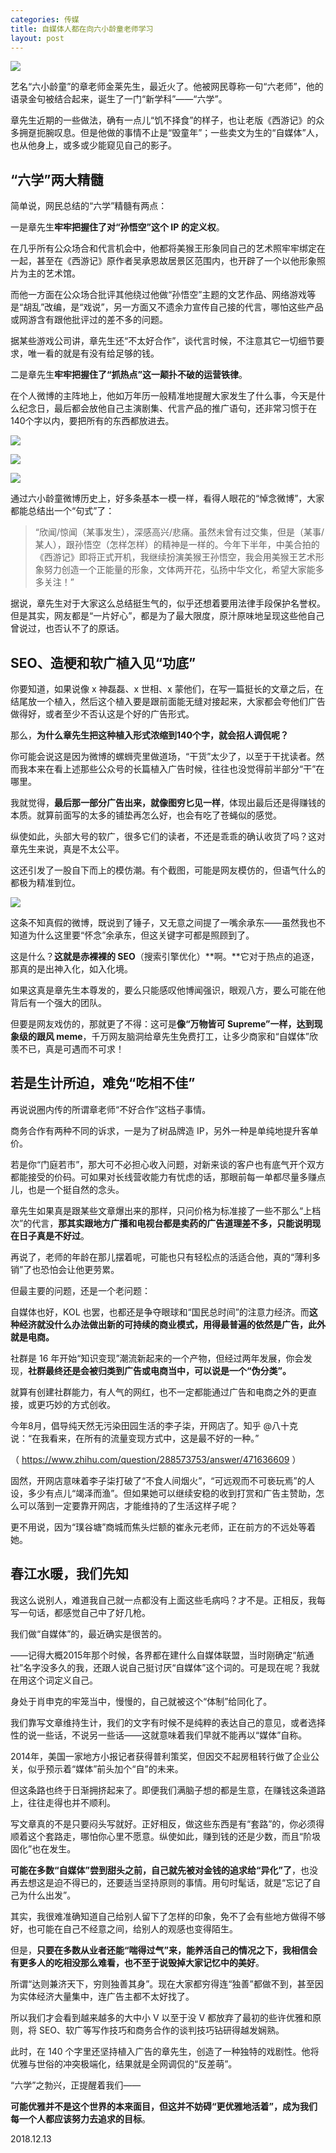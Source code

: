 ```yaml
---
categories: 传媒
title: 自媒体人都在向六小龄童老师学习
layout: post
---
```


![](https://ws1.sinaimg.cn/large/4b91f9d5ly1fy57skhj4yj20jg0b4dg0.jpg)

艺名“六小龄童”的章老师金莱先生，最近火了。他被网民尊称一句“六老师”，他的语录金句被结合起来，诞生了一门“新学科”——“六学”。

章先生近期的一些做法，确有一点儿“饥不择食”的样子，也让老版《西游记》的众多拥趸扼腕叹息。但是他做的事情不止是“毁童年”；一些卖文为生的“自媒体”人，也从他身上，或多或少能窥见自己的影子。

## “六学”两大精髓

简单说，网民总结的“六学”精髓有两点：

一是章先生**牢牢把握住了对“孙悟空”这个 IP 的定义权**。

在几乎所有公众场合和代言机会中，他都将美猴王形象同自己的艺术照牢牢绑定在一起，甚至在《西游记》原作者吴承恩故居景区范围内，也开辟了一个以他形象照片为主的艺术馆。

而他一方面在公众场合批评其他绕过他做“孙悟空”主题的文艺作品、网络游戏等是“胡乱”改编，是“戏说”，另一方面又不遗余力宣传自己接的代言，哪怕这些产品或网游含有跟他批评过的差不多的问题。

据某些游戏公司讲，章先生还“不太好合作”，谈代言时候，不注意其它一切细节要求，唯一看的就是有没有给足够的钱。

二是章先生**牢牢把握住了“抓热点”这一颠扑不破的运营铁律**。

在个人微博的主阵地上，他如万年历一般精准地提醒大家发生了什么事，今天是什么纪念日，最后都会放他自己主演剧集、代言产品的推广语句，还非常习惯于在140个字以内，要把所有的东西都放进去。

![](https://ws1.sinaimg.cn/large/4b91f9d5gy1fy561c89wej20k00o2haa.jpg)

![](https://ws1.sinaimg.cn/large/4b91f9d5gy1fy5620mlqoj20k00k0wwp.jpg)

![](https://ws1.sinaimg.cn/large/4b91f9d5gy1fy562a5lqqj20k00qoqoc.jpg)

通过六小龄童微博历史上，好多条基本一模一样，看得人眼花的“悼念微博”，大家都能总结出一个“句式”了：

>“欣闻/惊闻（某事发生），深感高兴/悲痛。虽然未曾有过交集，但是（某事/某人），跟孙悟空（怎样怎样）的精神是一样的。今年下半年，中美合拍的《西游记》即将正式开机，我继续扮演美猴王孙悟空，我会用美猴王艺术形象努力创造一个正能量的形象，文体两开花，弘扬中华文化，希望大家能多多关注！”

据说，章先生对于大家这么总结挺生气的，似乎还想着要用法律手段保护名誉权。但是其实，网友都是“一片好心”，都是为了最大限度，原汁原味地呈现这些他自己曾说过，也否认不了的原话。

## SEO、造梗和软广植入见“功底”

你要知道，如果说像 x 神磊磊、x 世相、x 蒙他们，在写一篇挺长的文章之后，在结尾放一个植入，然后这个植入要是跟前面能无缝对接起来，大家都会夸他们广告做得好，或者至少不否认这是个好的广告形式。

那么，**为什么章先生把这种植入形式浓缩到140个字，就会招人调侃呢？**

你可能会说这是因为微博的螺蛳壳里做道场，“干货”太少了，以至于干扰读者。然而我本来在看上述那些公众号的长篇植入广告时候，往往也没觉得前半部分“干”在哪里。

我就觉得，**最后那一部分广告出来，就像图穷匕见一样**，体现出最后还是得赚钱的本质。就算前面写的太多的铺垫再怎么好，也会有吃了苍蝇似的感觉。

纵使如此，头部大号的软广，很多它们的读者，不还是乖乖的确认收货了吗？这对章先生来说，真是不太公平。

这还引发了一股自下而上的模仿潮。有个截图，可能是网友模仿的，但语气什么的都极为精准到位。

![](https://ws1.sinaimg.cn/large/4b91f9d5gy1fy560qcs90j20gp062q3t.jpg)

这条不知真假的微博，既说到了锤子，又无意之间提了一嘴余承东——虽然我也不知道为什么这里要“怀念”余承东，但这关键字可都是照顾到了。

这是什么？**这就是赤裸裸的 SEO**（搜索引擎优化）**啊。**它对于热点的追逐，那真的是出神入化，如入化境。

如果这真是章先生本尊发的，要么只能感叹他博闻强识，眼观八方，要么可能在他背后有一个强大的团队。

但要是网友戏仿的，那就更了不得：这可是**像“万物皆可 Supreme”一样，达到现象级的跟风 meme**，千万网友脑洞给章先生免费打工，让多少商家和“自媒体”欣羡不已，真是可遇而不可求！

## 若是生计所迫，难免“吃相不佳”

再说说圈内传的所谓章老师“不好合作”这档子事情。

商务合作有两种不同的诉求，一是为了树品牌造 IP，另外一种是单纯地提升客单价。

若是你“门庭若市”，那大可不必担心收入问题，对新来谈的客户也有底气开个双方都能接受的价码。可如果对长线营收能力有忧虑的话，那眼前每一单都尽量多赚点儿，也是一个挺自然的念头。

章先生如果真是跟某些文章爆出来的那样，只问价格为标准接了一些不那么“上档次”的代言，**那其实跟地方广播和电视台都是卖药的广告道理差不多，只能说明现在日子真是不好过**。

再说了，老师的年龄在那儿摆着呢，可能也只有轻松点的活适合他，真的“薄利多销”了也恐怕会让他更劳累。

但最主要的问题，还是一个老问题：

自媒体也好，KOL 也罢，也都还是争夺眼球和“国民总时间”的注意力经济。而**这种经济就没什么办法做出新的可持续的商业模式，用得最普遍的依然是广告，此外就是电商。**

社群是 16 年开始“知识变现”潮流新起来的一个产物，但经过两年发展，你会发现，**社群最终还是会被归类到广告或电商当中，可以说是一个“伪分类”。**

就算有创建社群能力，有人气的网红，也不一定都能通过广告和电商之外的更直接，或更巧妙的方式创收。

今年8月，倡导纯天然无污染田园生活的李子柒，开网店了。知乎 @八十克 说：“在我看来，在所有的流量变现方式中，这是最不好的一种。”

（ https://www.zhihu.com/question/288573753/answer/471636609 ）

固然，开网店意味着李子柒打破了“不食人间烟火”，“可远观而不可亵玩焉”的人设，多少有点儿“竭泽而渔”。但如果她可以继续安稳的收到打赏和广告主赞助，怎么可以落到一定要靠开网店，才能维持的了生活这样子呢？

更不用说，因为“璞谷塘”商城而焦头烂额的崔永元老师，正在前方的不远处等着她。

## 春江水暖，我们先知

我这么说别人，难道我自己就一点都没有上面这些毛病吗？才不是。正相反，我每写一句话，都感觉自己中了好几枪。

我们做“自媒体”的，最近确实是很苦的。

——记得大概2015年那个时候，各界都在建什么自媒体联盟，当时刚确定“航通社”名字没多久的我，还跟人说自己挺讨厌“自媒体”这个词的。可是现在呢？我就在用这个词定义自己。

身处于肖申克的牢笼当中，慢慢的，自己就被这个“体制”给同化了。

我们靠写文章维持生计，我们的文字有时候不是纯粹的表达自己的意见，或者选择性的说一些话，不说另一些话——这就意味着我们早就不能再以“媒体”自称。

2014年，美国一家地方小报记者获得普利策奖，但因交不起房租转行做了企业公关，似乎预示着“媒体”前头加个“自”的未来。

但这条路也终于日渐拥挤起来了。即便我们满脑子想的都是生意，在赚钱这条道路上，往往走得也并不顺利。

写文章真的不是只要闷头写就好。正好相反，做这些东西是有“套路”的，你必须得顺着这个套路走，哪怕你心里不愿意。纵使如此，赚到钱的还是少数，而且“阶圾固化”也在发生。

**可能在多数“自媒体”尝到甜头之前，自己就先被对金钱的追求给“异化”了**，也没再去想这是迫不得已的，还要适当坚持原则的事情。用句时髦话，就是“忘记了自己为什么出发”。

其实，我很难准确知道自己给别人留下了怎样的印象，免不了会有些地方做得不够好，也可能在自己不经意之间，给别人的观感也变得陌生。

但是，**只要在多数从业者还能“喘得过气”来，能养活自己的情况之下，我相信会有更多人的吃相没那么难看，也不至于说毁掉大家记忆中的美好**。

所谓“达则兼济天下，穷则独善其身”。现在大家都穷得连“独善”都做不到，甚至因为实体经济大量集中，连广告主都不太好找了。

所以我们才会看到越来越多的大中小 V 以至于没 V 都放弃了最初的些许优雅和原则，将 SEO、软广等写作技巧和商务合作的谈判技巧钻研得越发娴熟。

此时，在 140 个字里还坚持植入广告的章先生，创造了一种独特的戏剧性。他将优雅与世俗的冲突极端化，结果就是全网调侃的“反差萌”。

“六学”之勃兴，正提醒着我们——

**可能优雅并不是这个世界的本来面目，但这并不妨碍“更优雅地活着”，成为我们每一个人都应该努力去追求的目标**。

2018.12.13